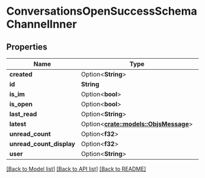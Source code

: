 # ConversationsOpenSuccessSchemaChannelInner

## Properties

Name | Type | Description | Notes
------------ | ------------- | ------------- | -------------
**created** | Option<**String**> |  | [optional]
**id** | **String** |  | 
**is_im** | Option<**bool**> |  | [optional]
**is_open** | Option<**bool**> |  | [optional]
**last_read** | Option<**String**> |  | [optional]
**latest** | Option<[**crate::models::ObjsMessage**](objs_message.md)> |  | [optional]
**unread_count** | Option<**f32**> |  | [optional]
**unread_count_display** | Option<**f32**> |  | [optional]
**user** | Option<**String**> |  | [optional]

[[Back to Model list]](../README.md#documentation-for-models) [[Back to API list]](../README.md#documentation-for-api-endpoints) [[Back to README]](../README.md)


